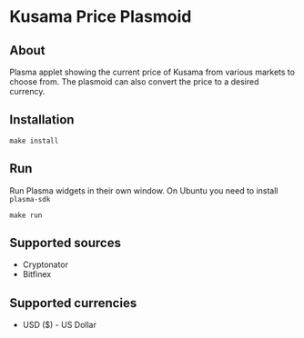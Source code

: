 # Kusama Price Plasmoid

## About
Plasma applet showing the current price of Kusama from various markets to choose from. The plasmoid can also convert the price to a desired currency.

## Installation
```
make install
```

## Run

Run Plasma widgets in their own window. On Ubuntu you need to install `plasma-sdk`

```
make run
```

## Supported sources
- Cryptonator
- Bitfinex

## Supported currencies
- USD ($) - US Dollar
